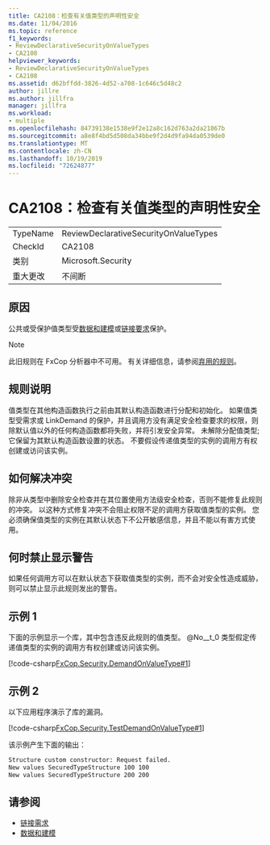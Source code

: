 ```yaml
---
title: CA2108：检查有关值类型的声明性安全
ms.date: 11/04/2016
ms.topic: reference
f1_keywords:
- ReviewDeclarativeSecurityOnValueTypes
- CA2108
helpviewer_keywords:
- ReviewDeclarativeSecurityOnValueTypes
- CA2108
ms.assetid: d62bffdd-3826-4d52-a708-1c646c5d48c2
author: jillre
ms.author: jillfra
manager: jillfra
ms.workload:
- multiple
ms.openlocfilehash: 84739138e1538e9f2e12a8c162d763a2da21867b
ms.sourcegitcommit: a8e8f4bd5d508da34bbe9f2d4d9fa94da0539de0
ms.translationtype: MT
ms.contentlocale: zh-CN
ms.lasthandoff: 10/19/2019
ms.locfileid: "72624877"
---
```

# <a name="ca2108-review-declarative-security-on-value-types"></a>CA2108：检查有关值类型的声明性安全

|||
|-|-|
|TypeName|ReviewDeclarativeSecurityOnValueTypes|
|CheckId|CA2108|
|类别|Microsoft.Security|
|重大更改|不间断|

## <a name="cause"></a>原因
公共或受保护值类型受[数据和建模](/dotnet/framework/data/index)或[链接要求](/dotnet/framework/misc/link-demands)保护。

> [!NOTE]
> 此旧规则在 FxCop 分析器中不可用。 有关详细信息，请参阅[弃用的规则](fxcop-rule-port-status.md#deprecated-rules)。

## <a name="rule-description"></a>规则说明

值类型在其他构造函数执行之前由其默认构造函数进行分配和初始化。 如果值类型受需求或 LinkDemand 的保护，并且调用方没有满足安全检查要求的权限，则除默认值以外的任何构造函数都将失败，并将引发安全异常。 未解除分配值类型;它保留为其默认构造函数设置的状态。 不要假设传递值类型的实例的调用方有权创建或访问该实例。

## <a name="how-to-fix-violations"></a>如何解决冲突

除非从类型中删除安全检查并在其位置使用方法级安全检查，否则不能修复此规则的冲突。 以这种方式修复冲突不会阻止权限不足的调用方获取值类型的实例。 您必须确保值类型的实例在其默认状态下不公开敏感信息，并且不能以有害方式使用。

## <a name="when-to-suppress-warnings"></a>何时禁止显示警告

如果任何调用方可以在默认状态下获取值类型的实例，而不会对安全性造成威胁，则可以禁止显示此规则发出的警告。

## <a name="example-1"></a>示例 1

下面的示例显示一个库，其中包含违反此规则的值类型。 @No__t_0 类型假定传递值类型的实例的调用方有权创建或访问该实例。

[!code-csharp[FxCop.Security.DemandOnValueType#1](../code-quality/codesnippet/CSharp/ca2108-review-declarative-security-on-value-types_1.cs)]

## <a name="example-2"></a>示例 2

以下应用程序演示了库的漏洞。

[!code-csharp[FxCop.Security.TestDemandOnValueType#1](../code-quality/codesnippet/CSharp/ca2108-review-declarative-security-on-value-types_2.cs)]

该示例产生下面的输出：

```txt
Structure custom constructor: Request failed.
New values SecuredTypeStructure 100 100
New values SecuredTypeStructure 200 200
```

## <a name="see-also"></a>请参阅

- [链接需求](/dotnet/framework/misc/link-demands)
- [数据和建模](/dotnet/framework/data/index)

